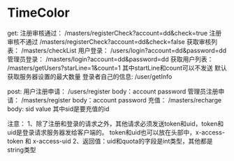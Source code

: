 # TimeColor
get:
注册审核通过： 		/masters/registerCheck?account=dd&check=true
注册审核不通过		/masters/registerCheck?account=dd&check=false
获取审核列表：		/masters/checkList
用户登录：	      	/users/login?account=dd&password=dd
管理员登录：	  	/masters/login?account=dd&password=dd
获取用户列表：		/masters/getUsers?starLine=1&count=1 其中startLine和count可以不发送 默认获取服务器设置的最大数量
登录者自己的信息:	/user/getInfo

post:
用户注册申请：		/users/register 	body：account password 
管理员注册申请：	/masters/register 	body：account password
充值：				/masters/recharge   body: sid value  其中sid是要充值的id

注意：
	1、除了注册和登录的请求之外，其他请求必须发送token和uid，token和uid是登录请求服务器发给客户端的。
		token和uid也可以放在头部中，x-access-token 和 x-access-uid
	2、返回值：uid和quota的字段是int类型，其他都是string类型
